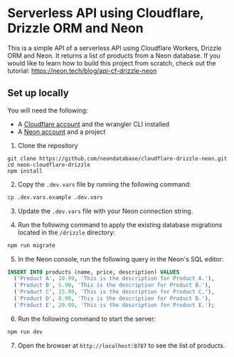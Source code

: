 # Serverless API using Cloudflare, Drizzle ORM and Neon

This is a simple API of a serverless API using Cloudflare Workers, Drizzle ORM and Neon. It returns a list of products from a Neon database. If you would like to learn how to build this project from scratch, check out the tutorial: https://neon.tech/blog/api-cf-drizzle-neon

## Set up locally

You will need the following:
- A [Cloudflare account](https://dash.cloudflare.com) and the wrangler CLI installed
- A [Neon account](https://console.neon.tech) and a project

1. Clone the repository

```
git clone https://github.com/neondatabase/cloudflare-drizzle-neon.git
cd neon-cloudflare-drizzle
npm install
```
2. Copy the `.dev.vars` file by running the following command:

```bash
cp .dev.vars.example .dev.vars
```

3. Update the `.dev.vars` file with your Neon connection string.

4. Run the following command to apply the existing database migrations located in the `/drizzle` directory:

```bash
npm run migrate
```
5. In the Neon console, run the following query in the Neon's SQL editor:

```sql
INSERT INTO products (name, price, description) VALUES
  ('Product A', 10.99, 'This is the description for Product A.'),
  ('Product B', 5.99, 'This is the description for Product B.'),
  ('Product C', 15.99, 'This is the description for Product C.'),
  ('Product D', 8.99, 'This is the description for Product D.'),
  ('Product E', 20.99, 'This is the description for Product E.');
```

6. Run the following command to start the server:

```bash
npm run dev
```

7. Open the browser at `http://localhost:8787` to see the list of products.